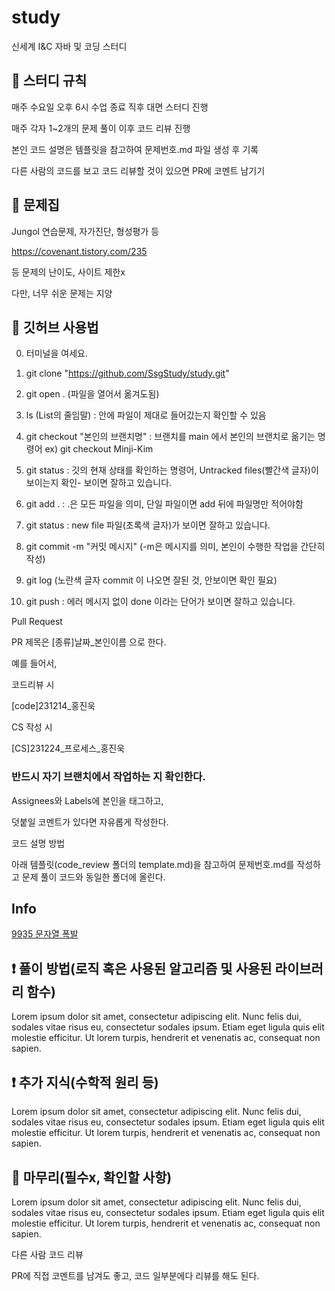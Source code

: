 # study
신세계 I&amp;C 자바 및 코딩 스터디


## 📘 스터디 규칙

매주 수요일 오후 6시 수업 종료 직후 대면 스터디 진행

매주 각자 1~2개의 문제 풀이 이후 코드 리뷰 진행

본인 코드 설명은 템플릿을 참고하여 문제번호.md 파일 생성 후 기록

다른 사람의 코드를 보고 코드 리뷰할 것이 있으면 PR에 코멘트 남기기



## 📘 문제집

Jungol 연습문제, 자가진단, 형성평가 등

https://covenant.tistory.com/235

등 문제의 난이도, 사이트 제한x

다만, 너무 쉬운 문제는 지양


## 📘 깃허브 사용법
0) 터미널을 여세요.

1) git clone "https://github.com/SsgStudy/study.git"

2) git open . (파일을 열어서 옮겨도됨)

3) ls (List의 줄임말) : 안에 파일이 제대로 들어갔는지 확인할 수 있음

4) git checkout "본인의 브랜치명" : 브랜치를 main 에서 본인의 브랜치로 옮기는 명령어
ex) git checkout Minji-Kim

5) git status : 깃의 현재 상태를 확인하는 명령어, Untracked files(빨간색 글자)이 보이는지 확인- 보이면 잘하고 있습니다.

6) git add . : .은 모든 파일을 의미, 단일 파일이면 add 뒤에 파일명만 적어야함

7) git status : new file 파일(초록색 글자)가 보이면 잘하고 있습니다.

8) git commit -m "커밋 메시지" (-m은 메시지를 의미, 본인이 수행한 작업을 간단히 작성)

9) git log (노란색 글자 commit 이 나오면 잘된 것, 안보이면 확인 필요)

10) git push : 에러 메시지 없이 done 이라는 단어가 보이면 잘하고 있습니다.

<style = "color:ffd33d"> 무엇인가 에러가 나면 함부로 건들지말고 진욱오빠, 서윤언니에게 도움 요청 </style>

Pull Request

PR 제목은 [종류]날짜_본인이름 으로 한다.

예를 들어서,


코드리뷰 시

[code]231214_홍진욱


CS 작성 시

[CS]231224_프로세스_홍진욱


### 반드시 자기 브랜치에서 작업하는 지 확인한다.

Assignees와 Labels에 본인을 태그하고,

덧붙일 코멘트가 있다면 자유롭게 작성한다.

코드 설명 방법

아래 템플릿(code_review 폴더의 template.md)을 참고하여 문제번호.md를 작성하고 문제 풀이 코드와 동일한 폴더에 올린다.


## Info

<a href="https://www.acmicpc.net/problem/9935" rel="nofollow">9935 문자열 폭발</a>

## ❗ 풀이 방법(로직 혹은 사용된 알고리즘 및 사용된 라이브러리 함수)

Lorem ipsum dolor sit amet, consectetur adipiscing elit. Nunc felis dui, sodales vitae risus eu, consectetur sodales ipsum. Etiam eget ligula quis elit molestie efficitur. Ut lorem turpis, hendrerit et venenatis ac, consequat non sapien.

## ❗ 추가 지식(수학적 원리 등)

Lorem ipsum dolor sit amet, consectetur adipiscing elit. Nunc felis dui, sodales vitae risus eu, consectetur sodales ipsum. Etiam eget ligula quis elit molestie efficitur. Ut lorem turpis, hendrerit et venenatis ac, consequat non sapien.

## 🙂 마무리(필수x, 확인할 사항)

Lorem ipsum dolor sit amet, consectetur adipiscing elit. Nunc felis dui, sodales vitae risus eu, consectetur sodales ipsum. Etiam eget ligula quis elit molestie efficitur. Ut lorem turpis, hendrerit et venenatis ac, consequat non sapien.


다른 사람 코드 리뷰

PR에 직접 코멘트를 남겨도 좋고, 코드 일부분에다 리뷰를 해도 된다.
